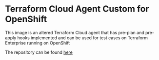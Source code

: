 # Terraform Cloud Agent Custom for OpenShift

This image is an altered Terraform Cloud agent that has pre-plan and pre-apply hooks implemented and can be used for test cases on Terraform Enterprise running on OpenShift

The repository can be found [here](https://github.com/munnep/terraform_custom_agent_openshift)  
